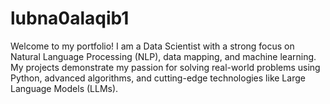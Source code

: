 # lubna0alaqib1
Welcome to my portfolio! I am a Data Scientist with a strong focus on Natural Language Processing (NLP), data mapping, and machine learning. My projects demonstrate my passion for solving real-world problems using Python, advanced algorithms, and cutting-edge technologies like Large Language Models (LLMs).
